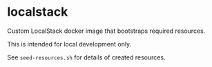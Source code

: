 # localstack

Custom LocalStack docker image that bootstraps required resources.

This is intended for local development only.

See `seed-resources.sh` for details of created resources.